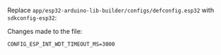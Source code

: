 Replace `app/esp32-arduino-lib-builder/configs/defconfig.esp32` with `sdkconfig-esp32`:

Changes made to the file:
```
CONFIG_ESP_INT_WDT_TIMEOUT_MS=3000
```
